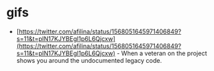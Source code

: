 # gifs

- [https://twitter.com/afilina/status/1568051645971406849?s=11&t=pIN17KJYBEgI1p6L6Qjcxw](https://twitter.com/afilina/status/1568051645971406849?s=11&t=pIN17KJYBEgI1p6L6Qjcxw) - When a veteran on the project shows you around the undocumented legacy code.
